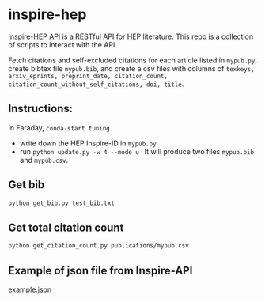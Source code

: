 # inspire-hep
[Inspire-HEP API](https://github.com/inspirehep/rest-api-doc) is a RESTful API for HEP literature. This repo is a collection of scripts to interact with the API.

Fetch citations and self-excluded citations for each article listed in `mypub.py`, create bibtex file `mypub.bib`, and create a csv files with columns of `texkeys, arxiv_eprints, preprint_date, citation_count, citation_count_without_self_citations, doi, title`.

## Instructions:
In Faraday, `conda-start tuning`.

* write down the HEP Inspire-ID in `mypub.py`
* run `python update.py -w 4 --mode u `
It will produce two files `mypub.bib` and `mypub.csv`.

## Get bib
```bash
python get_bib.py test_bib.txt
```

## Get total citation count
```bash
python get_citation_count.py publications/mypub.csv
```

## Example of json file from Inspire-API
[example.json](https://github.com/xju2/inspire-hep/blob/main/example.json)
